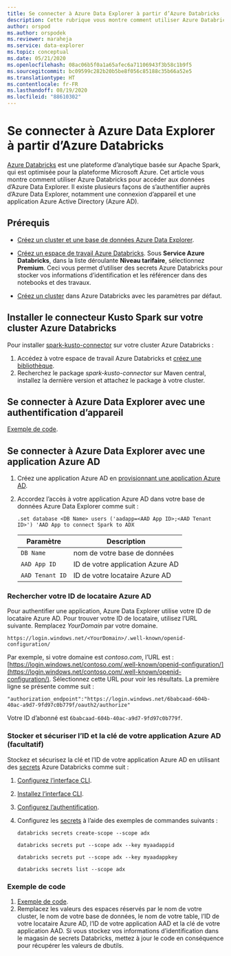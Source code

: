 ```yaml
---
title: Se connecter à Azure Data Explorer à partir d’Azure Databricks
description: Cette rubrique vous montre comment utiliser Azure Databricks pour accéder aux données d’Azure Data Explorer.
author: orspod
ms.author: orspodek
ms.reviewer: maraheja
ms.service: data-explorer
ms.topic: conceptual
ms.date: 05/21/2020
ms.openlocfilehash: 08ac06b5f0a1a65afec6a71106943f3b58c1b9f5
ms.sourcegitcommit: bc09599c282b20b5be8f056c85188c35b66a52e5
ms.translationtype: HT
ms.contentlocale: fr-FR
ms.lasthandoff: 08/19/2020
ms.locfileid: "88610302"
---
```

# <a name="connect-to-azure-data-explorer-from-azure-databricks"></a>Se connecter à Azure Data Explorer à partir d’Azure Databricks

[Azure Databricks](https://docs.microsoft.com/azure/azure-databricks/what-is-azure-databricks) est une plateforme d’analytique basée sur Apache Spark, qui est optimisée pour la plateforme Microsoft Azure. Cet article vous montre comment utiliser Azure Databricks pour accéder aux données d’Azure Data Explorer. Il existe plusieurs façons de s’authentifier auprès d’Azure Data Explorer, notamment une connexion d’appareil et une application Azure Active Directory (Azure AD).
 
## <a name="prerequisites"></a>Prérequis

- [Créez un cluster et une base de données Azure Data Explorer](create-cluster-database-portal.md).
- [Créez un espace de travail Azure Databricks](/azure/azure-databricks/quickstart-create-databricks-workspace-portal#create-an-azure-databricks-workspace). Sous **Service Azure Databricks**, dans la liste déroulante **Niveau tarifaire**, sélectionnez **Premium**. Ceci vous permet d’utiliser des secrets Azure Databricks pour stocker vos informations d’identification et les référencer dans des notebooks et des travaux.

- [Créez un cluster](https://docs.azuredatabricks.net/user-guide/clusters/create.html) dans Azure Databricks avec les paramètres par défaut.

 ## <a name="install-the-kusto-spark-connector-on-your-azure-databricks-cluster"></a>Installer le connecteur Kusto Spark sur votre cluster Azure Databricks

Pour installer [spark-kusto-connector](https://mvnrepository.com/artifact/com.microsoft.azure.kusto/spark-kusto-connector) sur votre cluster Azure Databricks :

1. Accédez à votre espace de travail Azure Databricks et [créez une bibliothèque](https://docs.azuredatabricks.net/user-guide/libraries.html#create-a-library).
1. Recherchez le package *spark-kusto-connector* sur Maven central, installez la dernière version et attachez le package à votre cluster. 

## <a name="connect-to-azure-data-explorer-by-using-a-device-authentication"></a>Se connecter à Azure Data Explorer avec une authentification d’appareil

[Exemple de code](https://github.com/Azure/azure-kusto-spark/blob/master/samples/src/main/python/pyKusto.py).

## <a name="connect-to-azure-data-explorer-by-using-an-azure-ad-app"></a>Se connecter à Azure Data Explorer avec une application Azure AD

1. Créez une application Azure AD en [provisionnant une application Azure AD](kusto/management/access-control/how-to-provision-aad-app.md).
1. Accordez l’accès à votre application Azure AD dans votre base de données Azure Data Explorer comme suit :

    ```kusto
    .set database <DB Name> users ('aadapp=<AAD App ID>;<AAD Tenant ID>') 'AAD App to connect Spark to ADX
    ```

    | Paramètre | Description |
    | - | - |
    | `DB Name` | nom de votre base de données |
    | `AAD App ID` | ID de votre application Azure AD |
    | `AAD Tenant ID` | ID de votre locataire Azure AD |

### <a name="find-your-azure-ad-tenant-id"></a>Rechercher votre ID de locataire Azure AD

Pour authentifier une application, Azure Data Explorer utilise votre ID de locataire Azure AD. Pour trouver votre ID de locataire, utilisez l’URL suivante. Remplacez *YourDomain* par votre domaine.

```
https://login.windows.net/<YourDomain>/.well-known/openid-configuration/
```

Par exemple, si votre domaine est *contoso.com*, l’URL est : [https://login.windows.net/contoso.com/.well-known/openid-configuration/](https://login.windows.net/contoso.com/.well-known/openid-configuration/). Sélectionnez cette URL pour voir les résultats. La première ligne se présente comme suit : 

```
"authorization_endpoint":"https://login.windows.net/6babcaad-604b-40ac-a9d7-9fd97c0b779f/oauth2/authorize"
```

Votre ID d’abonné est `6babcaad-604b-40ac-a9d7-9fd97c0b779f`. 

### <a name="store-and-secure-your-azure-ad-app-id-and-key-optional"></a>Stocker et sécuriser l’ID et la clé de votre application Azure AD (facultatif)  

Stockez et sécurisez la clé et l’ID de votre application Azure AD en utilisant des [secrets](https://docs.azuredatabricks.net/user-guide/secrets/index.html#secrets) Azure Databricks comme suit :

1. [Configurez l’interface CLI](https://docs.azuredatabricks.net/user-guide/dev-tools/databricks-cli.html#set-up-the-cli).
1. [Installez l’interface CLI](https://docs.azuredatabricks.net/user-guide/dev-tools/databricks-cli.html#install-the-cli). 
1. [Configurez l’authentification](https://docs.azuredatabricks.net/user-guide/dev-tools/databricks-cli.html#set-up-authentication).
1. Configurez les [secrets](https://docs.azuredatabricks.net/user-guide/secrets/index.html#secrets) à l’aide des exemples de commandes suivants :

    ```databricks secrets create-scope --scope adx```

    ```databricks secrets put --scope adx --key myaadappid```

    ```databricks secrets put --scope adx --key myaadappkey```

    ```databricks secrets list --scope adx```

### <a name="sample-code"></a>Exemple de code

1. [Exemple de code](https://github.com/Azure/azure-kusto-spark/blob/master/samples/src/main/python/pyKusto.py). 
1. Remplacez les valeurs des espaces réservés par le nom de votre cluster, le nom de votre base de données, le nom de votre table, l’ID de votre locataire Azure AD, l’ID de votre application AAD et la clé de votre application AAD. Si vous stockez vos informations d’identification dans le magasin de secrets Databricks, mettez à jour le code en conséquence pour récupérer les valeurs de dbutils.
